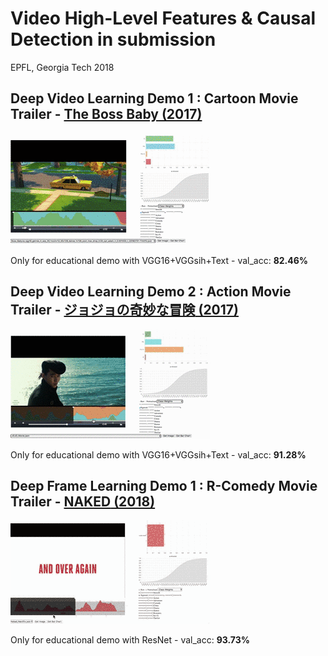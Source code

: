 # Video High-Level Features & Causal Detection in submission  

EPFL, Georgia Tech 2018

## Deep Video Learning Demo 1 : Cartoon Movie Trailer - [**The Boss Baby** (2017)](https://www.youtube.com/watch?v=tquIfapGVqs)

![image](https://github.com/huckiyang/Video_Causal_Detect/blob/master/5secboss_baby.gif)

Only for educational demo with VGG16+VGGsih+Text - val_acc: **82.46%**

## Deep Video Learning Demo 2 : Action Movie Trailer - [**ジョジョの奇妙な冒険** (2017)](https://www.youtube.com/watch?v=R3ivFhgcLEY)

![image](https://github.com/huckiyang/Video_Causal_Detect/blob/master/jojo_14.gif)

Only for educational demo with VGG16+VGGsih+Text - val_acc: **91.28%**


## Deep Frame Learning Demo 1 : R-Comedy Movie Trailer - [**NAKED** (2018)](https://www.youtube.com/watch?v=sb9KEuppbX8)

![image](https://github.com/huckiyang/Video_Causal_Detect/blob/master/Naked_small.gif)

Only for educational demo with ResNet - val_acc: **93.73%**
